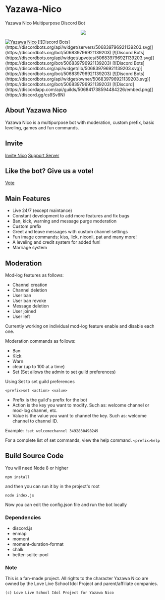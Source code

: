 # Yazawa-Nico
Yazawa Nico Multipurpose Discord Bot

<p align="center">
    <img src="https://media.giphy.com/media/gQf1tsNi1mG40/source.gif">
</p>

<a href="https://top.gg/bot/506839796921139203">
    <img src="https://top.gg/api/widget/506839796921139203.svg" alt="Yazawa Nico" />
</a>
[![Discord Bots](https://discordbots.org/api/widget/servers/506839796921139203.svg)](https://discordbots.org/bot/506839796921139203)
[![Discord Bots](https://discordbots.org/api/widget/upvotes/506839796921139203.svg)](https://discordbots.org/bot/506839796921139203)
[![Discord Bots](https://discordbots.org/api/widget/lib/506839796921139203.svg)](https://discordbots.org/bot/506839796921139203)
[![Discord Bots](https://discordbots.org/api/widget/owner/506839796921139203.svg)](https://discordbots.org/bot/506839796921139203)
[![Discord](https://discordapp.com/api/guilds/506841738594484226/embed.png)](https://discord.gg/cs9Sv8N)

## About Yazawa Nico
Yazawa Nico is a multipurpose bot with moderation, custom prefix, basic leveling, games and fun commands.

## Invite

<a href="https://discordapp.com/oauth2/authorize?client_id=506839796921139203&scope=bot&permissions=2146827775">Invite Nico</a> <a href="https://discord.gg/cs9Sv8N">Support Server</a>

## Like the bot? Give us a vote!
<a href="https://discordbots.org/bot/506839796921139203">Vote</a>

## Main Features

* Live 24/7 (except maintance)
* Constant development to add more features and fix bugs
* Ban, kick, warning and message purge moderation
* Custom prefix
* Greet and leave messages with custom channel settings
* Fun image commands; kiss, lick, niconii, pat and many more!
* A leveling and credit system for added fun!
* Marriage system

## Moderation

Mod-log features as follows:

* Channel creation
* Channel deletion
* User ban
* User ban revoke
* Message deletion
* User joined
* User left

Currently working on individual mod-log feature enable and disable each one.

Moderation commands as follows:

* Ban
* Kick
* Warn
* clear (up to 100 at a time)
* Set (Set allows the admin to set guild preferences)

Using Set to set guild preferences

`<prefix>set <action> <value>`

- Prefix is the guild's prefix for the bot
- Action is the key you want to modify. Such as: welcome channel or mod-log channel, etc.
- Value is the value you want to channel the key. Such as: welcome channel to channel ID.

Example: `!set welcomechannel 3492830498249`

For a complete list of set commands, view the help command. `<prefix>help`

## Build Source Code

You will need Node 8 or higher

```
npm install
```
and then you can run it by in the project's root

```
node index.js
```

Now you can edit the config.json file and run the bot locally

### Dependencies

* discord.js
* enmap
* moment
* moment-duration-format
* chalk
* better-sqlite-pool

### Note

This is a fan-made project. All rights to the character Yazawa Nico are owned by the Love Live School Idol Project and parent/affiliate companies.

``(c) Love Live School Idol Project for Yazawa Nico``
